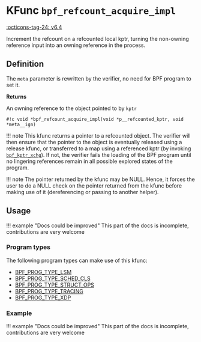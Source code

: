 # KFunc `bpf_refcount_acquire_impl`

<!-- [FEATURE_TAG](bpf_refcount_acquire_impl) -->
[:octicons-tag-24: v6.4](https://github.com/torvalds/linux/commit/7c50b1cb76aca4540aa917db5f2a302acddcadff)
<!-- [/FEATURE_TAG] -->

Increment the refcount on a refcounted local kptr, turning the non-owning reference input into an owning reference in the process.

## Definition

The `meta` parameter is rewritten by the verifier, no need for BPF program to set it.

**Returns**

An owning reference to the object pointed to by `kptr`

<!-- [KFUNC_DEF] -->
`#!c void *bpf_refcount_acquire_impl(void *p__refcounted_kptr, void *meta__ign)`

!!! note
	This kfunc returns a pointer to a refcounted object. The verifier will then ensure that the pointer to the object 
	is eventually released using a release kfunc, or transferred to a map using a referenced kptr 
	(by invoking [`bpf_kptr_xchg`](../../helper-function/bpf_kptr_xchg.md)). If not, the verifier fails the 
	loading of the BPF program until no lingering references remain in all possible explored states of the program.

!!! note
	The pointer returned by the kfunc may be NULL. Hence, it forces the user to do a NULL check on the pointer returned 
	from the kfunc before making use of it (dereferencing or passing to another helper).
<!-- [/KFUNC_DEF] -->

## Usage

!!! example "Docs could be improved"
    This part of the docs is incomplete, contributions are very welcome

### Program types

The following program types can make use of this kfunc:

<!-- [KFUNC_PROG_REF] -->
- [BPF_PROG_TYPE_LSM](../program-type/BPF_PROG_TYPE_LSM.md)
- [BPF_PROG_TYPE_SCHED_CLS](../program-type/BPF_PROG_TYPE_SCHED_CLS.md)
- [BPF_PROG_TYPE_STRUCT_OPS](../program-type/BPF_PROG_TYPE_STRUCT_OPS.md)
- [BPF_PROG_TYPE_TRACING](../program-type/BPF_PROG_TYPE_TRACING.md)
- [BPF_PROG_TYPE_XDP](../program-type/BPF_PROG_TYPE_XDP.md)
<!-- [/KFUNC_PROG_REF] -->

### Example

!!! example "Docs could be improved"
    This part of the docs is incomplete, contributions are very welcome

